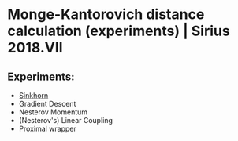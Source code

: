 # Monge-Kantorovich distance calculation (experiments) | Sirius 2018.VII

## Experiments:
  * [Sinkhorn](https://arxiv.org/pdf/1802.04367.pdf)
  * Gradient Descent
  * Nesterov Momentum
  * (Nesterov's) Linear Coupling
  * Proximal wrapper

